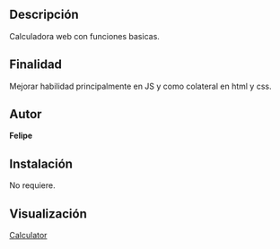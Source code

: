 ## Descripción
Calculadora web con funciones basicas.

## Finalidad
Mejorar habilidad principalmente en JS y como colateral en html y css.

## Autor
**Felipe**

## Instalación
No requiere.

## Visualización 
[Calculator](https://freaklipe.github.io/calculator-app/)